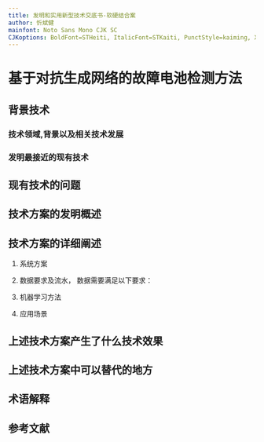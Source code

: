 ```yaml
---
title: 发明和实用新型技术交底书-软硬结合案 
author: 忻斌健
mainfont: Noto Sans Mono CJK SC
CJKoptions: BoldFont=STHeiti, ItalicFont=STKaiti, PunctStyle=kaiming, XeTexlinebreaklocale "zh" 
---
```


# 基于对抗生成网络的故障电池检测方法 
## 背景技术

### 技术领域,背景以及相关技术发展



### 发明最接近的现有技术



## 现有技术的问题



## 技术方案的发明概述



## 技术方案的详细阐述

1. 系统方案



2. 数据要求及流水， 数据需要满足以下要求：


3. 机器学习方法
4. 应用场景


## 上述技术方案产生了什么技术效果



## 上述技术方案中可以替代的地方



## 术语解释

## 参考文献
